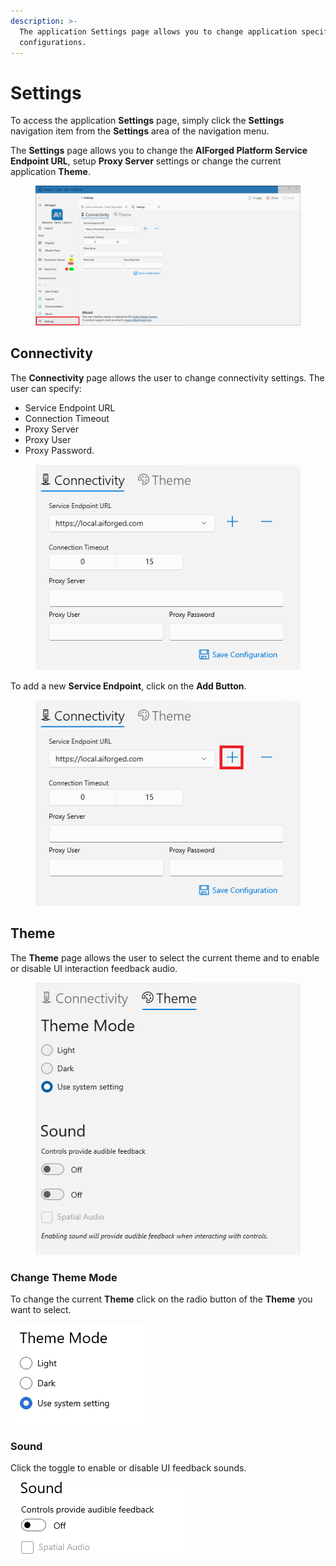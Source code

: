 ```yaml
---
description: >-
  The application Settings page allows you to change application specific
  configurations.
---
```


# Settings

To access the application **Settings** page, simply click the **Settings** navigation item from the **Settings** area of the navigation menu.

The **Settings** page allows you to change the **AIForged Platform Service Endpoint URL**, setup **Proxy Server** settings or change the current application **Theme**.

<figure><img src=".gitbook/assets/image (12) (4) (1).png" alt=""><figcaption></figcaption></figure>

## Connectivity

The **Connectivity** page allows the user to change connectivity settings. The user can specify:

* Service Endpoint URL
* Connection Timeout
* Proxy Server
* Proxy User
* Proxy Password.

<figure><img src=".gitbook/assets/image (4) (5).png" alt=""><figcaption></figcaption></figure>

To add a new **Service Endpoint**, click on the **Add Button**.

<figure><img src=".gitbook/assets/image (80).png" alt=""><figcaption></figcaption></figure>

## Theme

The **Theme** page allows the user to select the current theme and to enable or disable UI interaction feedback audio.

<figure><img src=".gitbook/assets/image (6) (3) (1).png" alt=""><figcaption></figcaption></figure>

### Change Theme Mode

To change the current **Theme** click on the radio button of the **Theme** you want to select.

![](<.gitbook/assets/image (38) (1) (1) (1) (1) (1).png>)

### Sound

Click the toggle to enable or disable UI feedback sounds.

![](<.gitbook/assets/image (10) (1) (1) (1) (1) (1).png>)

